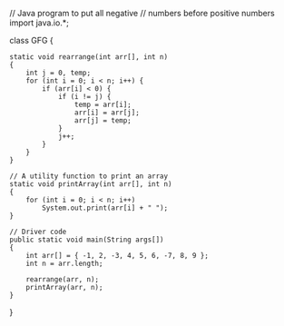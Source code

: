 // Java program to put all negative
// numbers before positive numbers
import java.io.*;

class GFG {

	static void rearrange(int arr[], int n)
	{
		int j = 0, temp;
		for (int i = 0; i < n; i++) {
			if (arr[i] < 0) {
				if (i != j) {
					temp = arr[i];
					arr[i] = arr[j];
					arr[j] = temp;
				}
				j++;
			}
		}
	}

	// A utility function to print an array
	static void printArray(int arr[], int n)
	{
		for (int i = 0; i < n; i++)
			System.out.print(arr[i] + " ");
	}

	// Driver code
	public static void main(String args[])
	{
		int arr[] = { -1, 2, -3, 4, 5, 6, -7, 8, 9 };
		int n = arr.length;

		rearrange(arr, n);
		printArray(arr, n);
	}
}
